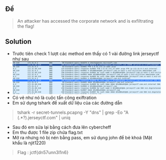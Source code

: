 ## Đề 
> An attacker has accessed the corporate network and is exfiltrating the flag!
## Solution 
- Trước tiên check 1 lượt các method em thấy có 1 vài đường link jerseyctf như sau 
- ![image](image/1.PNG)
- Có vẻ như nó là cuộc tấn công exiftration
- Em sử dụng tshark để xuất dữ liệu của các đường dẫn 
>  tshark -r secret-tunnels.pcapng -Y "dns" | grep -Eo "A (.*?)\.jerseyctf.com" | uniq
- Sau đó em sửa lại bằng cách đưa lên cybercheff
- Em thu được 1 file zip chứa flag.txt
- Mở ra nhưng nó bị nén bằng pass, em sử dụng john để bẻ khoá (Mật khẩu là njit1220)
> Flag : jctf{dn57unn3l1n6}
